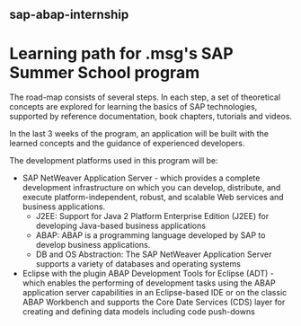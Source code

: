 ## sap-abap-internship
# Learning path for .msg's SAP Summer School program

The road-map consists of several steps. In each step, a set of theoretical concepts are explored for learning the basics of SAP technologies, supported by reference documentation, book chapters, tutorials and videos. 

In the last 3 weeks of the program, an application will be built with the learned concepts and the guidance of experienced developers.

The development platforms used in this program will be:
- SAP NetWeaver Application Server - which provides a complete development infrastructure on which you can develop, distribute, and execute platform-independent, robust, and scalable Web services and business applications.  
  * J2EE: Support for Java 2 Platform Enterprise Edition (J2EE) for developing Java-based business applications
  * ABAP: ABAP is a programming language developed by SAP to develop business applications.
  * DB and OS Abstraction: The SAP NetWeaver Application Server supports a variety of databases and operating systems
- Eclipse with the plugin ABAP Development Tools for Eclipse (ADT) - which enables the performing of development tasks using the ABAP application server capabilities in an Eclipse-based IDE or on the classic ABAP Workbench and supports the Core Date Services (CDS) layer for creating and defining data models including code push-downs





